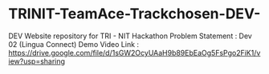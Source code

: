 # TRINIT-TeamAce-Trackchosen-DEV-
DEV Website repository for TRI - NIT Hackathon
Problem Statement : Dev 02 (Lingua Connect)
Demo Video Link : https://drive.google.com/file/d/1sGW2OcyUAaH9b89EbEaOg5FsPgo2FiK1/view?usp=sharing
